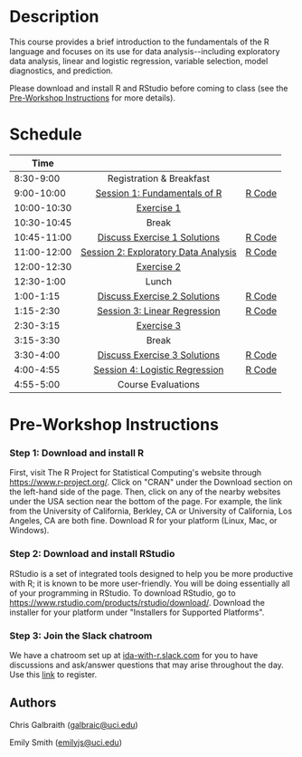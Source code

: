 # Description
This course provides a brief introduction to the fundamentals of the R language and focuses on its use for data analysis--including exploratory data analysis, linear and logistic regression, variable selection, model diagnostics, and prediction.

Please download and install R and RStudio before coming to class (see the [Pre-Workshop Instructions](#Instructions) for more details).


# Schedule
| 	   Time	    |           				|							|
| ------------- | :-----------------------:	| :-----------------------: |   
| 	8:30-9:00  	| Registration & Breakfast	|							|
| 	9:00-10:00	| [Session 1: Fundamentals of R](http://ucidatascienceinitiative.github.io/IDA-with-R/IDA-with-R_Session_1.html)			| [R Code](https://github.com/UCIDataScienceInitiative/IDA-with-R/blob/master/IDA-with-R_Session_1.R) |
| 	10:00-10:30	| [Exercise 1](http://ucidatascienceinitiative.github.io//IDA-with-R/Exercises/IDA-with-R_Exercise_1.html)					| |
| 	10:30-10:45	| Break						| |
| 	10:45-11:00	| [Discuss Exercise 1 Solutions](http://ucidatascienceinitiative.github.io//IDA-with-R/Solutions/IDA-with-R_Exercise_1_Solutions.html) | [R Code](https://github.com/UCIDataScienceInitiative/IDA-with-R/blob/master/Solutions/Exercise_1.R)   |
|   11:00-12:00 | [Session 2: Exploratory Data Analysis](http://ucidatascienceinitiative.github.io/IDA-with-R/IDA-with-R_Session_2.html) 	| [R Code](https://github.com/UCIDataScienceInitiative/IDA-with-R/blob/master/IDA-with-R_Session_2.R) |
| 	12:00-12:30	| [Exercise 2](http://ucidatascienceinitiative.github.io//IDA-with-R/Exercises/IDA-with-R_Exercise_2.html)					| |
| 	12:30-1:00 	| Lunch						| |
| 	1:00-1:15 	|  [Discuss Exercise 2 Solutions](http://ucidatascienceinitiative.github.io//IDA-with-R/Solutions/IDA-with-R_Exercise_2_Solutions.html) | [R Code](https://github.com/UCIDataScienceInitiative/IDA-with-R/blob/master/Solutions/Exercise_2.R)   |
| 	1:15-2:30	| [Session 3: Linear Regression](http://ucidatascienceinitiative.github.io/IDA-with-R/IDA-with-R_Session_3.html)			| [R Code](https://github.com/UCIDataScienceInitiative/IDA-with-R/blob/master/IDA-with-R_Session_3.R) |
| 	2:30-3:15	| [Exercise 3](http://ucidatascienceinitiative.github.io//IDA-with-R/Exercises/IDA-with-R_Exercise_3.html)					| |
| 	3:15-3:30	| Break						| |
| 	3:30-4:00	| [Discuss Exercise 3 Solutions](http://ucidatascienceinitiative.github.io//IDA-with-R/Solutions/IDA-with-R_Exercise_3_Solutions.html) | [R Code](https://github.com/UCIDataScienceInitiative/IDA-with-R/blob/master/Solutions/Exercise_3.R)	| 
| 	4:00-4:55	| [Session 4: Logistic Regression](http://ucidatascienceinitiative.github.io/IDA-with-R/IDA-with-R_Session_4.html)			| [R Code](https://github.com/UCIDataScienceInitiative/IDA-with-R/blob/master/IDA-with-R_Session_4.R) |
| 	4:55-5:00	| Course Evaluations		| |


# <a name="Instructions"></a>Pre-Workshop Instructions
### Step 1: Download and install R
First, visit The R Project for Statistical Computing's website through <https://www.r-project.org/>. Click on "CRAN" under the Download section on the left-hand side of the page. Then, click on any of the nearby websites under the USA section near the bottom of the page. For example, the link from the University of California, Berkley, CA or University of California, Los Angeles, CA are both fine. Download R for your platform (Linux, Mac, or Windows).

### Step 2: Download and install RStudio
RStudio is a set of integrated tools designed to help you be more productive with R; it is known to be more user-friendly. You will be doing essentially all of your programming in RStudio. To download RStudio, go to <https://www.rstudio.com/products/rstudio/download/>. Download the installer for your platform under "Installers for Supported Platforms".

### Step 3: Join the Slack chatroom
We have a chatroom set up at [ida-with-r.slack.com](https://ida-with-r.slack.com/messages) for you to have discussions and ask/answer questions that may arise throughout the day. Use this [link](https://join.slack.com/t/ida-with-r/shared_invite/enQtMjYwMTE2NzE4Nzc0LTMxOTUzYzY0ODE3YWUxNDNjOGI0NTU0MTg1ZmNkZTRmYTgzYmI2YmQxZWI5MGU4YzE4NzM3NjM5YTVlNDE0MmQ) to register.


## Authors
Chris Galbraith (<galbraic@uci.edu>)

Emily Smith (<emilyjs@uci.edu>)
